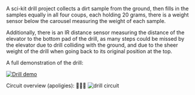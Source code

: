 A sci-kit drill project collects a dirt sample from the ground, then fills in the samples equally in all four coups, each holding 20 grams, there is a weight sensor below the carousel measuring the weight of each sample.

Additionally, there is an IR distance sensor measuring the distance of the elevator to the bottom pad of the drill, as many steps could be missed by the elevator due to drill colliding with the ground, and due to the sheer weight of the drill when going back to its original position at the top.

A full demonstration of the drill: 

[![Drill demo](https://img.youtube.com/vi/H6HqsQK0O7s/0.jpg)](https://youtu.be/H6HqsQK0O7s)

Circuit overview (apoligies): 🍝🍝🍝
![drill circuit](https://github.com/user-attachments/assets/34c9777f-c85b-4123-9600-d55ee2266779)
